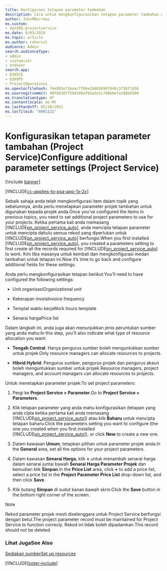 ```yaml
---
title: Konfigurasi tetapan parameter tambahan
description: Cara untuk mengkonfigurasikan tetapan parameter tambahan dalam Project Service
author: JohnPBurrows
ms.custom:
- dyn365-projectservice
ms.date: 8/03/2018
ms.topic: article
ms.author: ruhercul
audience: Admin
search.audienceType:
- admin
- customizer
- enduser
search.app:
- D365CE
- D365PS
- ProjectOperations
ms.openlocfilehash: f4e883e71beacffb6e2b0b56967046c3f38f7d50
ms.sourcegitcommit: 40f68387f594180af64a5e5c748b6efa188bd300
ms.translationtype: HT
ms.contentlocale: ms-MY
ms.lasthandoff: 05/10/2021
ms.locfileid: "6001122"
---
```

# <a name="configure-additional-parameter-settings-project-service"></a><span data-ttu-id="e5d70-103">Konfigurasikan tetapan parameter tambahan (Project Service)</span><span class="sxs-lookup"><span data-stu-id="e5d70-103">Configure additional parameter settings (Project Service)</span></span>

[!include [banner](../includes/psa-now-project-operations.md)]

[!INCLUDE[cc-applies-to-psa-app-1x-2x](../includes/cc-applies-to-psa-app-1x-2x.md)]

<span data-ttu-id="e5d70-104">Sebaik sahaja anda telah mengkonfigurasi item dalam topik yang sebelumnya, anda perlu menetapkan parameter projek tambahan untuk digunakan kepada projek anda.</span><span class="sxs-lookup"><span data-stu-id="e5d70-104">Once you’ve configured the items in previous topics, you need to set additional project parameters to use for your projects.</span></span> <span data-ttu-id="e5d70-105">Ketika pertama kali anda memasang [!INCLUDE[pn_project_service_auto](../includes/pn-project-service-auto.md)], anda mencipta tetapan parameter untuk mencipta dahulu semua rekod yang diperlukan untuk [!INCLUDE[pn_project_service_auto](../includes/pn-project-service-auto.md)] berfungsi.</span><span class="sxs-lookup"><span data-stu-id="e5d70-105">When you first installed [!INCLUDE[pn_project_service_auto](../includes/pn-project-service-auto.md)], you created a parameters setting to first create all the records required for [!INCLUDE[pn_project_service_auto](../includes/pn-project-service-auto.md)] to work.</span></span> <span data-ttu-id="e5d70-106">Kini tiba masanya untuk kembali dan mengkonfigurasi medan tambahan untuk tetapan ini.</span><span class="sxs-lookup"><span data-stu-id="e5d70-106">Now it’s time to go back and configure additional fields for these settings.</span></span>  
  
 <span data-ttu-id="e5d70-107">Anda perlu mengkonfigurasikan tetapan berikut:</span><span class="sxs-lookup"><span data-stu-id="e5d70-107">You’ll need to have configured the following settings:</span></span>  
  
-   <span data-ttu-id="e5d70-108">Unit organisasi</span><span class="sxs-lookup"><span data-stu-id="e5d70-108">Organizational unit</span></span>  
  
-   <span data-ttu-id="e5d70-109">Kekerapan invois</span><span class="sxs-lookup"><span data-stu-id="e5d70-109">Invoice frequency</span></span>  
  
-   <span data-ttu-id="e5d70-110">Templat waktu kerja</span><span class="sxs-lookup"><span data-stu-id="e5d70-110">Work hours template</span></span>  
  
-   <span data-ttu-id="e5d70-111">Senarai harga</span><span class="sxs-lookup"><span data-stu-id="e5d70-111">Price list</span></span>  
 
<span data-ttu-id="e5d70-112">Dalam langkah ini, anda juga akan menunjukkan jenis peruntukan sumber yang anda mahu:</span><span class="sxs-lookup"><span data-stu-id="e5d70-112">In this step, you’ll also indicate what type of resource allocation you want:</span></span>  
  
- <span data-ttu-id="e5d70-113">**Tengah**.</span><span class="sxs-lookup"><span data-stu-id="e5d70-113">**Central**.</span></span> <span data-ttu-id="e5d70-114">Hanya pengurus sumber boleh menguntukkan sumber untuk projek.</span><span class="sxs-lookup"><span data-stu-id="e5d70-114">Only resource managers can allocate resources to projects.</span></span>  
  
- <span data-ttu-id="e5d70-115">**Hibrid**.</span><span class="sxs-lookup"><span data-stu-id="e5d70-115">**Hybrid**.</span></span> <span data-ttu-id="e5d70-116">Pengurus sumber, pengurus projek dan pengurus akaun boleh menguntukkan sumber untuk projek.</span><span class="sxs-lookup"><span data-stu-id="e5d70-116">Resource managers, project managers, and account managers can allocate resources to projects.</span></span>  
  
 
<span data-ttu-id="e5d70-117">Untuk menetapkan parameter projek:</span><span class="sxs-lookup"><span data-stu-id="e5d70-117">To set project parameters:</span></span>  
  
1. <span data-ttu-id="e5d70-118">Pergi ke **Project Service > Parameter**.</span><span class="sxs-lookup"><span data-stu-id="e5d70-118">Go to **Project Service > Parameters**.</span></span>  
  
2. <span data-ttu-id="e5d70-119">Klik tetapan parameter yang anda mahu konfigurasikan (tetapan yang anda cipta ketika pertama kali anda memasang [!INCLUDE[pn_project_service_auto](../includes/pn-project-service-auto.md)]) atau klik **Baharu** untuk mencipta tetapan baharu.</span><span class="sxs-lookup"><span data-stu-id="e5d70-119">Click the parameters setting you want to configure (the one you created when you first installed [!INCLUDE[pn_project_service_auto](../includes/pn-project-service-auto.md)]), or click **New** to create a new one.</span></span>  
  
3. <span data-ttu-id="e5d70-120">Dalam kawasan **Umum**, tetapkan pilihan untuk parameter projek anda.</span><span class="sxs-lookup"><span data-stu-id="e5d70-120">In the **General** area, set all the options for your project parameters.</span></span>  
  
4. <span data-ttu-id="e5d70-121">Dalam kawasan **Senarai Harga**, klik **+** untuk menambah senarai harga dalam senarai juntai bawah **Senarai Harga Parameter Projek** dan kemudian klik **Simpan**.</span><span class="sxs-lookup"><span data-stu-id="e5d70-121">In the **Price List** area, click **+** to add a price list, select a price list in the **Project Parameter Price List** drop-down list, and then click **Save**.</span></span>  
  
5. <span data-ttu-id="e5d70-122">Klik butang **Simpan** di sudut kanan bawah skrin.</span><span class="sxs-lookup"><span data-stu-id="e5d70-122">Click the **Save** button in the bottom right corner of the screen.</span></span>  

> [!NOTE]
> <span data-ttu-id="e5d70-123">Rekod parameter projek mesti diselenggara untuk Project Service berfungsi dengan betul.</span><span class="sxs-lookup"><span data-stu-id="e5d70-123">The project parameter record must be maintained for Project Service to function correcly.</span></span> <span data-ttu-id="e5d70-124">Rekod ini tidak boleh dipadamkan.</span><span class="sxs-lookup"><span data-stu-id="e5d70-124">This record should not be deleted.</span></span>

### <a name="see-also"></a><span data-ttu-id="e5d70-125">Lihat Juga</span><span class="sxs-lookup"><span data-stu-id="e5d70-125">See Also</span></span>  
 [<span data-ttu-id="e5d70-126">Sediakan sumber</span><span class="sxs-lookup"><span data-stu-id="e5d70-126">Set up resources</span></span>](../psa/set-up-resources.md)


[!INCLUDE[footer-include](../includes/footer-banner.md)]